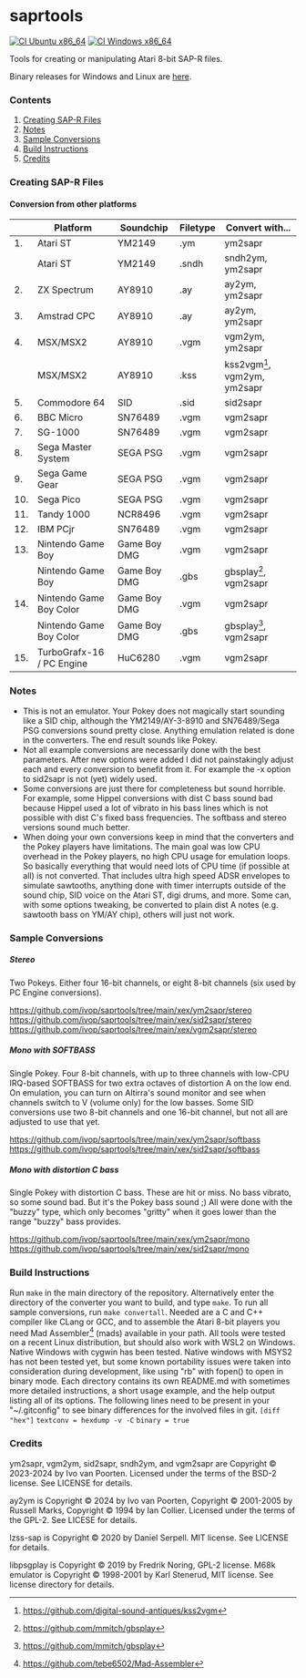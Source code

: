 # saprtools

[![CI Ubuntu x86_64](https://github.com/ivop/saprtools/actions/workflows/ubuntu-x86_64.yml/badge.svg)](https://github.com/ivop/saprtools/actions/workflows/ubuntu-x86_64.yml)
[![CI Windows x86_64](https://github.com/ivop/saprtools/actions/workflows/windows-x86_64.yml/badge.svg)](https://github.com/ivop/saprtools/actions/workflows/windows-x86_64.yml)

Tools for creating or manipulating Atari 8-bit SAP-R files.

Binary releases for Windows and Linux are [here](https://github.com/ivop/saprtools/releases).

### Contents

1. [Creating SAP-R Files](#creating-sap-r-files)
2. [Notes](#notes)
3. [Sample Conversions](#sample-conversions)
4. [Build Instructions](#build-instructions)
5. [Credits](#credits)

### Creating SAP-R Files

#### Conversion from other platforms

| | Platform | Soundchip | Filetype | Convert with...|
| --- | --- | --- | --- | --- |
| 1. | Atari ST | YM2149 | .ym | ym2sapr |
| | Atari ST | YM2149 | .sndh | sndh2ym, ym2sapr |
| 2. | ZX Spectrum | AY8910 | .ay | ay2ym, ym2sapr |
| 3. | Amstrad CPC | AY8910 | .ay | ay2ym, ym2sapr |
| 4. | MSX/MSX2 | AY8910 | .vgm | vgm2ym, ym2sapr |
| | MSX/MSX2 | AY8910 | .kss | kss2vgm[^1], vgm2ym, ym2sapr |
| 5. | Commodore 64 | SID | .sid | sid2sapr |
| 6. | BBC Micro | SN76489 | .vgm | vgm2sapr |
| 7. | SG-1000 | SN76489 | .vgm | vgm2sapr |
| 8. | Sega Master System | SEGA PSG | .vgm | vgm2sapr |
| 9. | Sega Game Gear | SEGA PSG | .vgm | vgm2sapr |
| 10. | Sega Pico | SEGA PSG | .vgm | vgm2sapr |
| 11. | Tandy 1000 | NCR8496 | .vgm | vgm2sapr |
| 12. | IBM PCjr | SN76489 | .vgm | vgm2sapr |
| 13. | Nintendo Game Boy | Game Boy DMG | .vgm | vgm2sapr |
| | Nintendo Game Boy | Game Boy DMG | .gbs | gbsplay[^2], vgm2sapr |
| 14. | Nintendo Game Boy Color | Game Boy DMG | .vgm | vgm2sapr |
| | Nintendo Game Boy Color | Game Boy DMG | .gbs | gbsplay[^2], vgm2sapr |
| 15. | TurboGrafx-16 / PC Engine | HuC6280 | .vgm | vgm2sapr |

### Notes

* This is not an emulator. Your Pokey does not magically start sounding like a SID chip, although the YM2149/AY-3-8910 and SN76489/Sega PSG conversions sound pretty close. Anything emulation related is done in the converters. The end result sounds like Pokey.
* Not all example conversions are necessarily done with the best parameters. After new options were added I did not painstakingly adjust each and every conversion to benefit from it. For example the -x option to sid2sapr is not (yet) widely used.
* Some conversions are just there for completeness but sound horrible. For example, some Hippel conversions with dist C bass sound bad because Hippel used a lot of vibrato in his bass lines which is not possible with dist C's fixed bass frequencies. The softbass and stereo versions sound much better.
* When doing your own conversions keep in mind that the converters and the Pokey players have limitations. The main goal was low CPU overhead in the Pokey players, no high CPU usage for emulation loops. So basically everything that would need lots of CPU time (if possible at all) is not converted. That includes ultra high speed ADSR envelopes to simulate sawtooths, anything done with timer interrupts outside of the sound chip, SID voice on the Atari ST, digi drums, and more. Some can, with some options tweaking, be converted to plain dist A notes (e.g. sawtooth bass on YM/AY chip), others will just not work.

### Sample Conversions

##### Stereo

Two Pokeys. Either four 16-bit channels, or eight 8-bit channels (six used by PC Engine conversions).

https://github.com/ivop/saprtools/tree/main/xex/ym2sapr/stereo  
https://github.com/ivop/saprtools/tree/main/xex/sid2sapr/stereo  
https://github.com/ivop/saprtools/tree/main/xex/vgm2sapr/stereo  

##### Mono with SOFTBASS

Single Pokey. Four 8-bit channels, with up to three channels with low-CPU IRQ-based SOFTBASS for two extra octaves of distortion A on the low end.
On emulation, you can turn on Altirra's sound monitor and see when channels switch to V (volume only) for the low basses.
Some SID conversions use two 8-bit channels and one 16-bit channel, but not all are adjusted to use that yet.

https://github.com/ivop/saprtools/tree/main/xex/ym2sapr/softbass  
https://github.com/ivop/saprtools/tree/main/xex/sid2sapr/softbass  

##### Mono with distortion C bass

Single Pokey with distortion C bass. These are hit or miss. No bass vibrato, so some sound bad. But it's the Pokey bass sound ;)
All were done with the "buzzy" type, which only becomes "gritty" when it goes lower than the range "buzzy" bass provides.

https://github.com/ivop/saprtools/tree/main/xex/ym2sapr/mono  
https://github.com/ivop/saprtools/tree/main/xex/sid2sapr/mono  

### Build Instructions

Run ```make``` in the main directory of the repository.
Alternatively enter the directory of the converter you want to build, and type ```make```.
To run all sample conversions, run ```make convertall```.
Needed are a C and C++ compiler like CLang or GCC, and to assemble the Atari 8-bit players you need Mad Assembler[^3] (mads) available in your path.
All tools were tested on a recent Linux distribution, but should also work with WSL2 on Windows.
Native Windows with cygwin has been tested. Native windows with MSYS2 has not been tested yet, but some known portability issues were taken into consideration during development, like using "rb" with fopen() to open in binary mode.
Each directory contains its own README.md with sometimes more detailed instructions, a short usage example, and the help output listing all of its options.
The following lines need to be present in your "~/.gitconfig" to see binary differences for the involved files in git.
`[diff "hex"]`
`textconv = hexdump -v -C`
`binary = true`     

### Credits

ym2sapr, vgm2ym, sid2sapr, sndh2ym, and vgm2sapr are Copyright © 2023-2024 by Ivo van Poorten. Licensed under the terms of the BSD-2 license. See LICENSE for details.

ay2ym is Copyright © 2024 by Ivo van Poorten, Copyright © 2001-2005 by Russell Marks, Copyright © 1994 by Ian Collier. Licensed under the terms of the GPL-2. See LICESE for details.

lzss-sap is Copyright © 2020 by Daniel Serpell. MIT license. See LICENSE for details.  

libpsgplay is Copyright © 2019 by Fredrik Noring, GPL-2 license. M68k emulator is Copyright © 1998-2001 by Karl Stenerud, MIT license. See license directory for details.  

[^1]:https://github.com/digital-sound-antiques/kss2vgm  
[^2]:https://github.com/mmitch/gbsplay
[^3]:https://github.com/tebe6502/Mad-Assembler
